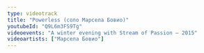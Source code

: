 ```yaml
---
type: videotrack
title: "Powerless (соло Марсела Бовио)"
youtubeId: "Q9L6m3FS9Tg"
videoevents: "A winter evening with Stream of Passion — 2015"
videoartists: ["Марсела Бовио"]
---
```

